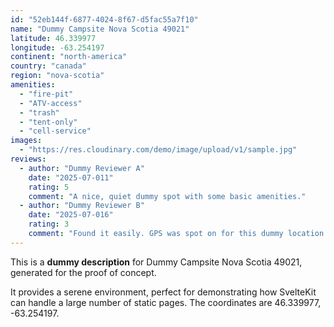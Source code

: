 ```yaml
---
id: "52eb144f-6877-4024-8f67-d5fac55a7f10"
name: "Dummy Campsite Nova Scotia 49021"
latitude: 46.339977
longitude: -63.254197
continent: "north-america"
country: "canada"
region: "nova-scotia"
amenities:
  - "fire-pit"
  - "ATV-access"
  - "trash"
  - "tent-only"
  - "cell-service"
images:
  - "https://res.cloudinary.com/demo/image/upload/v1/sample.jpg"
reviews:
  - author: "Dummy Reviewer A"
    date: "2025-07-011"
    rating: 5
    comment: "A nice, quiet dummy spot with some basic amenities."
  - author: "Dummy Reviewer B"
    date: "2025-07-016"
    rating: 3
    comment: "Found it easily. GPS was spot on for this dummy location."
---
```


This is a **dummy description** for Dummy Campsite Nova Scotia 49021, generated for the proof of concept.

It provides a serene environment, perfect for demonstrating how SvelteKit can handle a large number of static pages. The coordinates are 46.339977, -63.254197.
